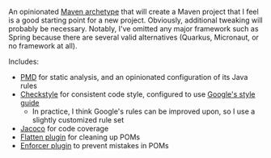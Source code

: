 An opinionated [Maven archetype](https://maven.apache.org/guides/introduction/introduction-to-archetypes.html)
that will create a Maven project that I feel is a good starting point for a new project. Obviously, additional tweaking
will probably be necessary. Notably, I've omitted any major framework such as Spring because there are several valid
alternatives (Quarkus, Micronaut, or no framework at all).

Includes:

 - [PMD](https://pmd.github.io/) for static analysis, and an opinionated configuration of its Java rules
 - [Checkstyle](https://checkstyle.sourceforge.io/) for consistent code style, configured to use
   [Google's style guide](https://google.github.io/styleguide/javaguide.html)
   - In practice, I think Google's rules can be improved upon, so I use a slightly customized rule set
 - [Jacoco](https://www.eclemma.org/jacoco/) for code coverage 
 - [Flatten plugin](https://www.mojohaus.org/flatten-maven-plugin/) for cleaning up POMs
 - [Enforcer plugin](https://maven.apache.org/enforcer/maven-enforcer-plugin/) to prevent mistakes in POMs
